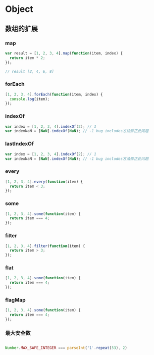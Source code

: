 # Object

## 数组的扩展

### map

```js
var result = [1, 2, 3, 4].map(function(item, index) {
  return item * 2;
});

// result [2, 4, 6, 8]
```

### forEach

```js
[1, 2, 3, 4].forEach(function(item, index) {
  console.log(item);
});
```

### indexOf

```js
var index = [1, 2, 3, 4].indexOf(2); // 1
var indexNaN = [NaN].indexOf(NaN); // -1 bug includes方法修正此问题
```

### lastIndexOf

```js
var index = [1, 2, 3, 4].indexOf(2); // 1
var indexNaN = [NaN].indexOf(NaN); // -1 bug includes方法修正此问题
```

### every

```js
[1, 2, 3, 4].every(function(item) {
  return item < 3;
});
```

### some

```js
[1, 2, 3, 4].some(function(item) {
  return item === 4;
});
```

### filter

```js
[1, 2, 3, 4].filter(function(item) {
  return item > 3;
});
```

### flat

```js
[1, 2, 3, 4].some(function(item) {
  return item === 4;
});
```

### flagMap

```js
[1, 2, 3, 4].some(function(item) {
  return item === 4;
});
```

### 最大安全数

```js

Number.MAX_SAFE_INTEGER === parseInt('1'.repeat(53), 2)
```